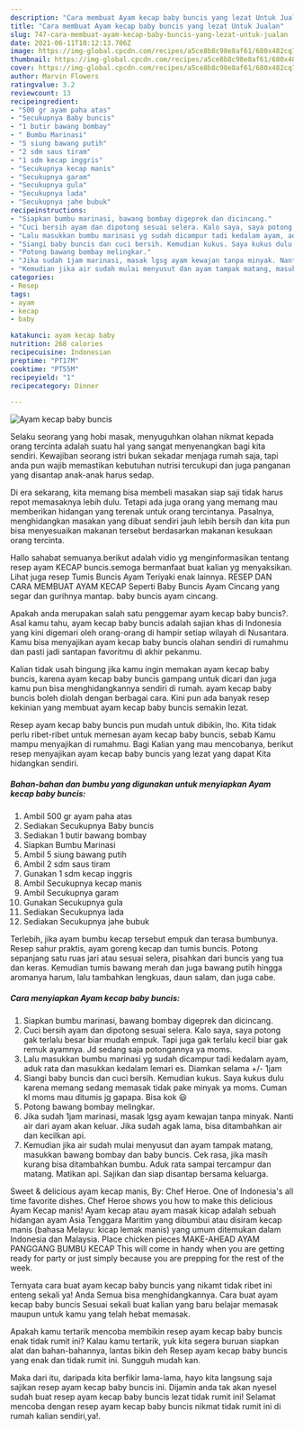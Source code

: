 ```yaml
---
description: "Cara membuat Ayam kecap baby buncis yang lezat Untuk Jualan"
title: "Cara membuat Ayam kecap baby buncis yang lezat Untuk Jualan"
slug: 747-cara-membuat-ayam-kecap-baby-buncis-yang-lezat-untuk-jualan
date: 2021-06-11T10:12:13.706Z
image: https://img-global.cpcdn.com/recipes/a5ce8b8c98e8af61/680x482cq70/ayam-kecap-baby-buncis-foto-resep-utama.jpg
thumbnail: https://img-global.cpcdn.com/recipes/a5ce8b8c98e8af61/680x482cq70/ayam-kecap-baby-buncis-foto-resep-utama.jpg
cover: https://img-global.cpcdn.com/recipes/a5ce8b8c98e8af61/680x482cq70/ayam-kecap-baby-buncis-foto-resep-utama.jpg
author: Marvin Flowers
ratingvalue: 3.2
reviewcount: 13
recipeingredient:
- "500 gr ayam paha atas"
- "Secukupnya Baby buncis"
- "1 butir bawang bombay"
- " Bumbu Marinasi"
- "5 siung bawang putih"
- "2 sdm saus tiram"
- "1 sdm kecap inggris"
- "Secukupnya kecap manis"
- "Secukupnya garam"
- "Secukupnya gula"
- "Secukupnya lada"
- "Secukupnya jahe bubuk"
recipeinstructions:
- "Siapkan bumbu marinasi, bawang bombay digeprek dan dicincang."
- "Cuci bersih ayam dan dipotong sesuai selera. Kalo saya, saya potong gak terlalu besar biar mudah empuk. Tapi juga gak terlalu kecil biar gak remuk ayamnya. Jd sedang saja potongannya ya moms."
- "Lalu masukkan bumbu marinasi yg sudah dicampur tadi kedalam ayam, aduk rata dan masukkan kedalam lemari es. Diamkan selama +/- 1jam"
- "Siangi baby buncis dan cuci bersih. Kemudian kukus. Saya kukus dulu karena memang sedang memasak tidak pake minyak ya moms. Cuman kl moms mau ditumis jg gapapa. Bisa kok 😃"
- "Potong bawang bombay melingkar."
- "Jika sudah 1jam marinasi, masak lgsg ayam kewajan tanpa minyak. Nanti air dari ayam akan keluar. Jika sudah agak lama, bisa ditambahkan air dan kecilkan api."
- "Kemudian jika air sudah mulai menyusut dan ayam tampak matang, masukkan bawang bombay dan baby buncis. Cek rasa, jika masih kurang bisa ditambahkan bumbu. Aduk rata sampai tercampur dan matang. Matikan api. Sajikan dan siap disantap bersama keluarga."
categories:
- Resep
tags:
- ayam
- kecap
- baby

katakunci: ayam kecap baby 
nutrition: 268 calories
recipecuisine: Indonesian
preptime: "PT17M"
cooktime: "PT55M"
recipeyield: "1"
recipecategory: Dinner

---
```



![Ayam kecap baby buncis](https://img-global.cpcdn.com/recipes/a5ce8b8c98e8af61/680x482cq70/ayam-kecap-baby-buncis-foto-resep-utama.jpg)

Selaku seorang yang hobi masak, menyuguhkan olahan nikmat kepada orang tercinta adalah suatu hal yang sangat menyenangkan bagi kita sendiri. Kewajiban seorang istri bukan sekadar menjaga rumah saja, tapi anda pun wajib memastikan kebutuhan nutrisi tercukupi dan juga panganan yang disantap anak-anak harus sedap.

Di era  sekarang, kita memang bisa membeli masakan siap saji tidak harus repot memasaknya lebih dulu. Tetapi ada juga orang yang memang mau memberikan hidangan yang terenak untuk orang tercintanya. Pasalnya, menghidangkan masakan yang dibuat sendiri jauh lebih bersih dan kita pun bisa menyesuaikan makanan tersebut berdasarkan makanan kesukaan orang tercinta. 

Hallo sahabat semuanya.berikut adalah vidio yg menginformasikan tentang resep ayam KECAP buncis.semoga bermanfaat buat kalian yg menyaksikan. Lihat juga resep Tumis Buncis Ayam Teriyaki enak lainnya. RESEP DAN CARA MEMBUAT AYAM KECAP Seperti Baby Buncis Ayam Cincang yang segar dan gurihnya mantap. baby buncis ayam cincang.

Apakah anda merupakan salah satu penggemar ayam kecap baby buncis?. Asal kamu tahu, ayam kecap baby buncis adalah sajian khas di Indonesia yang kini digemari oleh orang-orang di hampir setiap wilayah di Nusantara. Kamu bisa menyajikan ayam kecap baby buncis olahan sendiri di rumahmu dan pasti jadi santapan favoritmu di akhir pekanmu.

Kalian tidak usah bingung jika kamu ingin memakan ayam kecap baby buncis, karena ayam kecap baby buncis gampang untuk dicari dan juga kamu pun bisa menghidangkannya sendiri di rumah. ayam kecap baby buncis boleh diolah dengan berbagai cara. Kini pun ada banyak resep kekinian yang membuat ayam kecap baby buncis semakin lezat.

Resep ayam kecap baby buncis pun mudah untuk dibikin, lho. Kita tidak perlu ribet-ribet untuk memesan ayam kecap baby buncis, sebab Kamu mampu menyajikan di rumahmu. Bagi Kalian yang mau mencobanya, berikut resep menyajikan ayam kecap baby buncis yang lezat yang dapat Kita hidangkan sendiri.

<!--inarticleads1-->

##### Bahan-bahan dan bumbu yang digunakan untuk menyiapkan Ayam kecap baby buncis:

1. Ambil 500 gr ayam paha atas
1. Sediakan Secukupnya Baby buncis
1. Sediakan 1 butir bawang bombay
1. Siapkan  Bumbu Marinasi
1. Ambil 5 siung bawang putih
1. Ambil 2 sdm saus tiram
1. Gunakan 1 sdm kecap inggris
1. Ambil Secukupnya kecap manis
1. Ambil Secukupnya garam
1. Gunakan Secukupnya gula
1. Sediakan Secukupnya lada
1. Sediakan Secukupnya jahe bubuk


Terlebih, jika ayam bumbu kecap tersebut empuk dan terasa bumbunya. Resep sahur praktis, ayam goreng kecap dan tumis buncis. Potong sepanjang satu ruas jari atau sesuai selera, pisahkan dari buncis yang tua dan keras. Kemudian tumis bawang merah dan juga bawang putih hingga aromanya harum, lalu tambahkan lengkuas, daun salam, dan juga cabe. 

<!--inarticleads2-->

##### Cara menyiapkan Ayam kecap baby buncis:

1. Siapkan bumbu marinasi, bawang bombay digeprek dan dicincang.
1. Cuci bersih ayam dan dipotong sesuai selera. Kalo saya, saya potong gak terlalu besar biar mudah empuk. Tapi juga gak terlalu kecil biar gak remuk ayamnya. Jd sedang saja potongannya ya moms.
1. Lalu masukkan bumbu marinasi yg sudah dicampur tadi kedalam ayam, aduk rata dan masukkan kedalam lemari es. Diamkan selama +/- 1jam
1. Siangi baby buncis dan cuci bersih. Kemudian kukus. Saya kukus dulu karena memang sedang memasak tidak pake minyak ya moms. Cuman kl moms mau ditumis jg gapapa. Bisa kok 😃
1. Potong bawang bombay melingkar.
1. Jika sudah 1jam marinasi, masak lgsg ayam kewajan tanpa minyak. Nanti air dari ayam akan keluar. Jika sudah agak lama, bisa ditambahkan air dan kecilkan api.
1. Kemudian jika air sudah mulai menyusut dan ayam tampak matang, masukkan bawang bombay dan baby buncis. Cek rasa, jika masih kurang bisa ditambahkan bumbu. Aduk rata sampai tercampur dan matang. Matikan api. Sajikan dan siap disantap bersama keluarga.


Sweet &amp; delicious ayam kecap manis, By: Chef Heroe. One of Indonesia&#39;s all time favorite dishes. Chef Heroe shows you how to make this delicious Ayam Kecap manis! Ayam kecap atau ayam masak kicap adalah sebuah hidangan ayam Asia Tenggara Maritim yang dibumbui atau disiram kecap manis (bahasa Melayu: kicap lemak manis) yang umum ditemukan dalam Indonesia dan Malaysia. Place chicken pieces MAKE-AHEAD AYAM PANGGANG BUMBU KECAP This will come in handy when you are getting ready for party or just simply because you are prepping for the rest of the week. 

Ternyata cara buat ayam kecap baby buncis yang nikamt tidak ribet ini enteng sekali ya! Anda Semua bisa menghidangkannya. Cara buat ayam kecap baby buncis Sesuai sekali buat kalian yang baru belajar memasak maupun untuk kamu yang telah hebat memasak.

Apakah kamu tertarik mencoba membikin resep ayam kecap baby buncis enak tidak rumit ini? Kalau kamu tertarik, yuk kita segera buruan siapkan alat dan bahan-bahannya, lantas bikin deh Resep ayam kecap baby buncis yang enak dan tidak rumit ini. Sungguh mudah kan. 

Maka dari itu, daripada kita berfikir lama-lama, hayo kita langsung saja sajikan resep ayam kecap baby buncis ini. Dijamin anda tak akan nyesel sudah buat resep ayam kecap baby buncis lezat tidak rumit ini! Selamat mencoba dengan resep ayam kecap baby buncis nikmat tidak rumit ini di rumah kalian sendiri,ya!.

